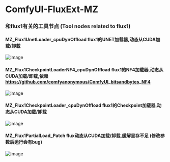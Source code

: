 # ComfyUI-FluxExt-MZ

### 和flux1有关的工具节点 (Tool nodes related to flux1)


#### MZ_Flux1UnetLoader_cpuDynOffload flux1的UNET加载器,动态从CUDA加载/卸载
![image](https://github.com/user-attachments/assets/237b5fd8-d5ab-47bf-8fd8-0f0f09b0dbde)


#### MZ_Flux1CheckpointLoaderNF4_cpuDynOffload flux1的NF4加载器,动态从CUDA加载/卸载,依赖 https://github.com/comfyanonymous/ComfyUI_bitsandbytes_NF4
![image](https://github.com/user-attachments/assets/29084146-a42e-4651-812e-dc1d84e4eafc)



#### MZ_Flux1CheckpointLoader_cpuDynOffload flux1的Checkpoint加载器,动态从CUDA加载/卸载
![image](https://github.com/user-attachments/assets/99eb78ba-f2e0-4a6d-9bfd-1fa92aefcbd2)


#### MZ_Flux1PartialLoad_Patch flux动态从CUDA加载/卸载,缓解显存不足 (修改参数后运行会有bug)

![image](https://github.com/user-attachments/assets/dc80f3c7-a17b-43c5-9db8-ac576592a188)
